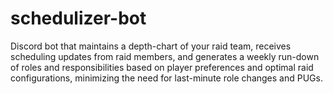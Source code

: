 # schedulizer-bot
Discord bot that maintains a depth-chart of your raid team, receives scheduling updates from raid members, and generates a weekly run-down of roles and responsibilities based on player preferences and optimal raid configurations, minimizing the need for last-minute role changes and PUGs.
